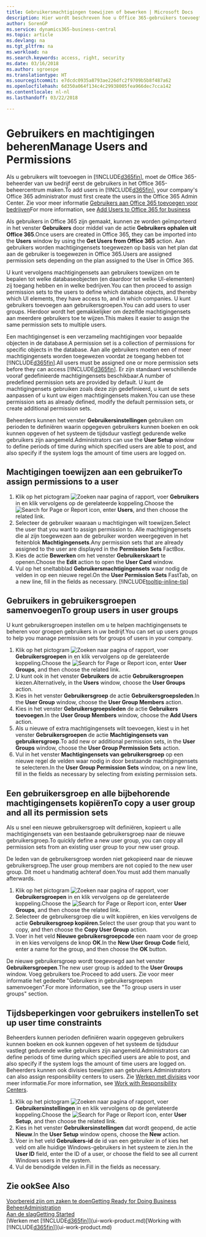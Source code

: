 ```yaml
---
title: Gebruikersmachtigingen toewijzen of bewerken | Microsoft Docs
description: Hier wordt beschreven hoe u Office 365-gebruikers toevoegt aan Business Central en vervolgens machtigingen, toegangsrechten en beveiligingsinstellingen toewijst.
author: SorenGP
ms.service: dynamics365-business-central
ms.topic: article
ms.devlang: na
ms.tgt_pltfrm: na
ms.workload: na
ms.search.keywords: access, right, security
ms.date: 03/16/2018
ms.author: sgroespe
ms.translationtype: HT
ms.sourcegitcommit: e7dcdc0935a8793ae226dfc2f9709b5b8f487a62
ms.openlocfilehash: 6d350a064f134c4c29938005fea966dec7cca142
ms.contentlocale: nl-nl
ms.lasthandoff: 03/22/2018

---
```

# <a name="manage-users-and-permissions"></a><span data-ttu-id="ec87b-103">Gebruikers en machtigingen beheren</span><span class="sxs-lookup"><span data-stu-id="ec87b-103">Manage Users and Permissions</span></span>
<span data-ttu-id="ec87b-104">Als u gebruikers wilt toevoegen in [!INCLUDE[d365fin](includes/d365fin_md.md)], moet de Office 365-beheerder van uw bedrijf eerst de gebruikers in het Office 365-beheercentrum maken.</span><span class="sxs-lookup"><span data-stu-id="ec87b-104">To add users in [!INCLUDE[d365fin](includes/d365fin_md.md)], your company's Office 365 administrator must first create the users in the Office 365 Admin Center.</span></span> <span data-ttu-id="ec87b-105">Zie voor meer informatie [Gebruikers aan Office 365 toevoegen voor bedrijven](https://support.office.com/en-us/article/Add-users-to-Office-365-for-business-435ccec3-09dd-4587-9ebd-2f3cad6bc2bc)</span><span class="sxs-lookup"><span data-stu-id="ec87b-105">For more information, see [Add Users to Office 365 for business](https://support.office.com/en-us/article/Add-users-to-Office-365-for-business-435ccec3-09dd-4587-9ebd-2f3cad6bc2bc)</span></span>

<span data-ttu-id="ec87b-106">Als gebruikers in Office 365 zijn gemaakt, kunnen ze worden geïmporteerd in het venster **Gebruikers** door middel van de actie **Gebruikers ophalen uit Office 365**.</span><span class="sxs-lookup"><span data-stu-id="ec87b-106">Once users are created in Office 365, they can be imported into the **Users** window by using the **Get Users from Office 365** action.</span></span> <span data-ttu-id="ec87b-107">Aan gebruikers worden machtigingensets toegewezen op basis van het plan dat aan de gebruiker is toegewezen in Office 365.</span><span class="sxs-lookup"><span data-stu-id="ec87b-107">Users are assigned permission sets depending on the plan assigned to the User in Office 365.</span></span>

<span data-ttu-id="ec87b-108">U kunt vervolgens machtigingensets aan gebruikers toewijzen om te bepalen tot welke databaseobjecten (en daardoor tot welke UI-elementen) zij toegang hebben en in welke bedrijven.</span><span class="sxs-lookup"><span data-stu-id="ec87b-108">You can then proceed to assign permission sets to the users to define which database objects, and thereby which UI elements, they have access to, and in which companies.</span></span> <span data-ttu-id="ec87b-109">U kunt gebruikers toevoegen aan gebruikersgroepen.</span><span class="sxs-lookup"><span data-stu-id="ec87b-109">You can add users to user groups.</span></span> <span data-ttu-id="ec87b-110">Hierdoor wordt het gemakkelijker om dezelfde machtigingensets aan meerdere gebruikers toe te wijzen.</span><span class="sxs-lookup"><span data-stu-id="ec87b-110">This makes it easier to assign the same permission sets to multiple users.</span></span>

<span data-ttu-id="ec87b-111">Een machtigingenset is een verzameling machtigingen voor bepaalde objecten in de database.</span><span class="sxs-lookup"><span data-stu-id="ec87b-111">A permission set is a collection of permissions for specific objects in the database.</span></span> <span data-ttu-id="ec87b-112">Aan alle gebruikers moeten een of meer machtigingensets worden toegewezen voordat ze toegang hebben tot [!INCLUDE[d365fin](includes/d365fin_md.md)].</span><span class="sxs-lookup"><span data-stu-id="ec87b-112">All users must be assigned one or more permission sets before they can access [!INCLUDE[d365fin](includes/d365fin_md.md)].</span></span> <span data-ttu-id="ec87b-113">Er zijn standaard verschillende vooraf gedefinieerde machtigingensets beschikbaar.</span><span class="sxs-lookup"><span data-stu-id="ec87b-113">A number of predefined permission sets are provided by default.</span></span> <span data-ttu-id="ec87b-114">U kunt de machtigingensets gebruiken zoals deze zijn gedefinieerd, u kunt de sets aanpassen of u kunt uw eigen machtigingensets maken.</span><span class="sxs-lookup"><span data-stu-id="ec87b-114">You can use these permission sets as already defined, modify the default permission sets, or create additional permission sets.</span></span>

<span data-ttu-id="ec87b-115">Beheerders kunnen het venster **Gebruikersinstellingen** gebruiken om perioden te definiëren waarin opgegeven gebruikers kunnen boeken en ook kunnen opgeven of het systeem de tijdsduur vastlegt gedurende welke gebruikers zijn aangemeld.</span><span class="sxs-lookup"><span data-stu-id="ec87b-115">Administrators can use the **User Setup** window to define periods of time during which specified users are able to post, and also specify if the system logs the amount of time users are logged on.</span></span>

## <a name="to-assign-permissions-to-a-user"></a><span data-ttu-id="ec87b-116">Machtigingen toewijzen aan een gebruiker</span><span class="sxs-lookup"><span data-stu-id="ec87b-116">To assign permissions to a user</span></span>
1. <span data-ttu-id="ec87b-117">Klik op het pictogram ![Zoeken naar pagina of rapport](media/ui-search/search_small.png "pictogram Zoeken naar pagina of rapport"), voer **Gebruikers** in en klik vervolgens op de gerelateerde koppeling.</span><span class="sxs-lookup"><span data-stu-id="ec87b-117">Choose the ![Search for Page or Report](media/ui-search/search_small.png "Search for Page or Report icon") icon, enter **Users**, and then choose the related link.</span></span>
2. <span data-ttu-id="ec87b-118">Selecteer de gebruiker waaraan u machtigingen wilt toewijzen.</span><span class="sxs-lookup"><span data-stu-id="ec87b-118">Select the user that you want to assign permission to.</span></span>
<span data-ttu-id="ec87b-119">Alle machtigingensets die al zijn toegewezen aan de gebruiker worden weergegeven in het feitenblok **Machtigingensets**.</span><span class="sxs-lookup"><span data-stu-id="ec87b-119">Any permission sets that are already assigned to the user are displayed in the **Permission Sets** FactBox.</span></span>
3. <span data-ttu-id="ec87b-120">Kies de actie **Bewerken** om het venster **Gebruikerskaart** te openen.</span><span class="sxs-lookup"><span data-stu-id="ec87b-120">Choose the **Edit** action to open the **User Card** window.</span></span>
4. <span data-ttu-id="ec87b-121">Vul op het sneltabblad **Gebruikersmachtigingensets** waar nodig de velden in op een nieuwe regel.</span><span class="sxs-lookup"><span data-stu-id="ec87b-121">On the **User Permission Sets** FastTab, on a new line, fill in the fields as necessary.</span></span> [!INCLUDE[tooltip-inline-tip](includes/tooltip-inline-tip_md.md)]

## <a name="to-group-users-in-user-groups"></a><span data-ttu-id="ec87b-122">Gebruikers in gebruikersgroepen samenvoegen</span><span class="sxs-lookup"><span data-stu-id="ec87b-122">To group users in user groups</span></span>
<span data-ttu-id="ec87b-123">U kunt gebruikersgroepen instellen om u te helpen machtigingensets te beheren voor groepen gebruikers in uw bedrijf.</span><span class="sxs-lookup"><span data-stu-id="ec87b-123">You can set up users groups to help you manage permission sets for groups of users in your company.</span></span>

1. <span data-ttu-id="ec87b-124">Klik op het pictogram ![Zoeken naar pagina of rapport](media/ui-search/search_small.png "pictogram Zoeken naar pagina of rapport"), voer **Gebruikersgroepen** in en klik vervolgens op de gerelateerde koppeling.</span><span class="sxs-lookup"><span data-stu-id="ec87b-124">Choose the ![Search for Page or Report](media/ui-search/search_small.png "Search for Page or Report icon") icon, enter **User Groups**, and then choose the related link.</span></span>
2. <span data-ttu-id="ec87b-125">U kunt ook in het venster **Gebruikers** de actie **Gebruikersgroepen** kiezen.</span><span class="sxs-lookup"><span data-stu-id="ec87b-125">Alternatively, in the **Users** window, choose the **User Groups** action.</span></span>
3. <span data-ttu-id="ec87b-126">Kies in het venster **Gebruikersgroep** de actie **Gebruikersgroepsleden**.</span><span class="sxs-lookup"><span data-stu-id="ec87b-126">In the **User Group** window, choose the **User Group Members** action.</span></span>
6. <span data-ttu-id="ec87b-127">Kies in het venster **Gebruikersgroepsleden** de actie **Gebruikers toevoegen**.</span><span class="sxs-lookup"><span data-stu-id="ec87b-127">In the **User Group Members** window, choose the **Add Users** action.</span></span>
7. <span data-ttu-id="ec87b-128">Als u nieuwe of extra machtigingensets wilt toevoegen, kiest u in het venster **Gebruikersgroepen** de actie **Machtigingensets van gebruikersgroep**.</span><span class="sxs-lookup"><span data-stu-id="ec87b-128">To add new or additional permission sets, in the **User Groups** window, choose the **User Group Permission Sets** action.</span></span>
8. <span data-ttu-id="ec87b-129">Vul in het venster **Machtigingensets van gebruikersgroep** op een nieuwe regel de velden waar nodig in door bestaande machtigingensets te selecteren.</span><span class="sxs-lookup"><span data-stu-id="ec87b-129">In the **User Group Permission Sets** window, on a new line, fill in the fields as necessary by selecting from existing permission sets.</span></span>

## <a name="to-copy-a-user-group-and-all-its-permission-sets"></a><span data-ttu-id="ec87b-130">Een gebruikersgroep en alle bijbehorende machtigingensets kopiëren</span><span class="sxs-lookup"><span data-stu-id="ec87b-130">To copy a user group and all its permission sets</span></span>
<span data-ttu-id="ec87b-131">Als u snel een nieuwe gebruikersgroep wilt definiëren, kopieert u alle machtigingensets van een bestaande gebruikersgroep naar de nieuwe gebruikersgroep.</span><span class="sxs-lookup"><span data-stu-id="ec87b-131">To quickly define a new user group, you can copy all permission sets from an existing user group to your new user group.</span></span>

<span data-ttu-id="ec87b-132">De leden van de gebruikersgroep worden niet gekopieerd naar de nieuwe gebruikersgroep.</span><span class="sxs-lookup"><span data-stu-id="ec87b-132">The user group members are not copied to the new user group.</span></span> <span data-ttu-id="ec87b-133">Dit moet u handmatig achteraf doen.</span><span class="sxs-lookup"><span data-stu-id="ec87b-133">You must add them manually afterwards.</span></span>

1. <span data-ttu-id="ec87b-134">Klik op het pictogram ![Zoeken naar pagina of rapport](media/ui-search/search_small.png "pictogram Zoeken naar pagina of rapport"), voer **Gebruikersgroepen** in en klik vervolgens op de gerelateerde koppeling.</span><span class="sxs-lookup"><span data-stu-id="ec87b-134">Choose the ![Search for Page or Report](media/ui-search/search_small.png "Search for Page or Report icon") icon, enter **User Groups**, and then choose the related link.</span></span>
2. <span data-ttu-id="ec87b-135">Selecteer de gebruikersgroep die u wilt kopiëren, en kies vervolgens de actie **Gebruikersgroep kopiëren**.</span><span class="sxs-lookup"><span data-stu-id="ec87b-135">Select the user group that you want to copy, and then choose the **Copy User Group** action.</span></span>
3. <span data-ttu-id="ec87b-136">Voer in het veld **Nieuwe gebruikersgroepcode** een naam voor de groep in en kies vervolgens de knop **OK**.</span><span class="sxs-lookup"><span data-stu-id="ec87b-136">In the **New User Group Code** field, enter a name for the group, and then choose the **OK** button.</span></span>

<span data-ttu-id="ec87b-137">De nieuwe gebruikersgroep wordt toegevoegd aan het venster **Gebruikersgroepen**.</span><span class="sxs-lookup"><span data-stu-id="ec87b-137">The new user group is added to the **User Groups** window.</span></span> <span data-ttu-id="ec87b-138">Voeg gebruikers toe.</span><span class="sxs-lookup"><span data-stu-id="ec87b-138">Proceed to add users.</span></span> <span data-ttu-id="ec87b-139">Zie voor meer informatie het gedeelte "Gebruikers in gebruikersgroepen samenvoegen".</span><span class="sxs-lookup"><span data-stu-id="ec87b-139">For more information, see the "To group users in user groups" section.</span></span>

## <a name="to-set-up-user-time-constraints"></a><span data-ttu-id="ec87b-140">Tijdsbeperkingen voor gebruikers instellen</span><span class="sxs-lookup"><span data-stu-id="ec87b-140">To set up user time constraints</span></span>
<span data-ttu-id="ec87b-141">Beheerders kunnen perioden definiëren waarin opgegeven gebruikers kunnen boeken en ook kunnen opgeven of het systeem de tijdsduur vastlegt gedurende welke gebruikers zijn aangemeld.</span><span class="sxs-lookup"><span data-stu-id="ec87b-141">Administrators can define periods of time during which specified users are able to post, and also specify if the system logs the amount of time users are logged on.</span></span> <span data-ttu-id="ec87b-142">Beheerders kunnen ook divisies toewijzen aan gebruikers.</span><span class="sxs-lookup"><span data-stu-id="ec87b-142">Administrators can also assign responsibility centers to users.</span></span> <span data-ttu-id="ec87b-143">Zie [Werken met divisies](inventory-responsibility-centers.md) voor meer informatie.</span><span class="sxs-lookup"><span data-stu-id="ec87b-143">For more information, see [Work with Responsibility Centers](inventory-responsibility-centers.md).</span></span>

1. <span data-ttu-id="ec87b-144">Klik op het pictogram ![Zoeken naar pagina of rapport](media/ui-search/search_small.png "pictogram Zoeken naar pagina of rapport"), voer **Gebruikersinstellingen** in en klik vervolgens op de gerelateerde koppeling.</span><span class="sxs-lookup"><span data-stu-id="ec87b-144">Choose the ![Search for Page or Report](media/ui-search/search_small.png "Search for Page or Report icon") icon, enter **User Setup**, and then choose the related link.</span></span>
2. <span data-ttu-id="ec87b-145">Kies in het venster **Gebruikersinstellingen** dat wordt geopend, de actie **Nieuw**.</span><span class="sxs-lookup"><span data-stu-id="ec87b-145">In the **User Setup** window opens, choose the **New** action.</span></span>
3. <span data-ttu-id="ec87b-146">Voer in het veld **Gebruikers-id** de id van een gebruiker in of kies het veld om alle huidige Windows-gebruikers in het systeem te zien.</span><span class="sxs-lookup"><span data-stu-id="ec87b-146">In the **User ID** field, enter the ID of a user, or choose the field to see all current Windows users in the system.</span></span>
4. <span data-ttu-id="ec87b-147">Vul de benodigde velden in.</span><span class="sxs-lookup"><span data-stu-id="ec87b-147">Fill in the fields as necessary.</span></span>

## <a name="see-also"></a><span data-ttu-id="ec87b-148">Zie ook</span><span class="sxs-lookup"><span data-stu-id="ec87b-148">See Also</span></span>
[<span data-ttu-id="ec87b-149">Voorbereid zijn om zaken te doen</span><span class="sxs-lookup"><span data-stu-id="ec87b-149">Getting Ready for Doing Business</span></span>](ui-get-ready-business.md)  
[<span data-ttu-id="ec87b-150">Beheer</span><span class="sxs-lookup"><span data-stu-id="ec87b-150">Administration</span></span>](admin-setup-and-administration.md)  
[<span data-ttu-id="ec87b-151">Aan de slag</span><span class="sxs-lookup"><span data-stu-id="ec87b-151">Getting Started</span></span>](product-get-started.md)  
<span data-ttu-id="ec87b-152">[Werken met [!INCLUDE[d365fin](includes/d365fin_md.md)]](ui-work-product.md)</span><span class="sxs-lookup"><span data-stu-id="ec87b-152">[Working with [!INCLUDE[d365fin](includes/d365fin_md.md)]](ui-work-product.md)</span></span>  

